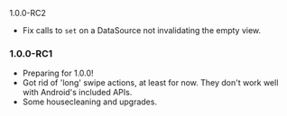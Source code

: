 1.0.0-RC2

* Fix calls to `set` on a DataSource not invalidating the empty view. 

### 1.0.0-RC1

* Preparing for 1.0.0!
* Got rid of 'long' swipe actions, at least for now. They don't work well with Android's included APIs.
* Some housecleaning and upgrades.